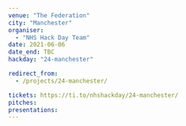 ```yaml
---
venue: "The Federation"
city: "Manchester"
organiser:
  - "NHS Hack Day Team"
date: 2021-06-06
date_end: TBC
hackday: "24-manchester"

redirect_from:
  - /projects/24-manchester/

tickets: https://ti.to/nhshackday/24-manchester/
pitches: 
presentations: 
---
```


